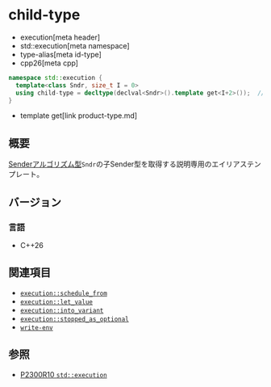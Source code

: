 # child-type
* execution[meta header]
* std::execution[meta namespace]
* type-alias[meta id-type]
* cpp26[meta cpp]

```cpp
namespace std::execution {
  template<class Sndr, size_t I = 0>
  using child-type = decltype(declval<Sndr>().template get<I+2>());  // exposition only
}
```
* template get[link product-type.md]

## 概要
[Senderアルゴリズム型](basic-sender.md)`Sndr`の子Sender型を取得する説明専用のエイリアステンプレート。


## バージョン
### 言語
- C++26

## 関連項目
- [`execution::schedule_from`](schedule_from.md)
- [`execution::let_value`](let_value.md)
- [`execution::into_variant`](into_variant.md)
- [`execution::stopped_as_optional`](stopped_as_optional.md)
- [`write-env`](write-env.md)


## 参照
- [P2300R10 `std::execution`](https://www.open-std.org/jtc1/sc22/wg21/docs/papers/2024/p2300r10.html)
